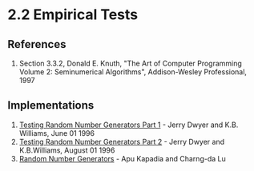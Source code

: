 # 2.2 Empirical Tests

## References
1. Section 3.3.2, Donald E. Knuth, "The Art of Computer Programming Volume 2: Seminumerical Algorithms", Addison-Wesley Professional, 1997

## Implementations
1. [Testing Random Number Generators Part 1](https://www.drdobbs.com/testing-random-number-generators/184403185) - Jerry Dwyer and K.B. Williams, June 01 1996
2. [Testing Random Number Generators Part 2](https://www.drdobbs.com/testing-random-number-generators-part-2/184403208) - Jerry Dwyer and K.B.Williams, August 01 1996
3. [Random Number Generators](https://homes.luddy.indiana.edu/kapadia/project2/) - Apu Kapadia and Charng-da Lu